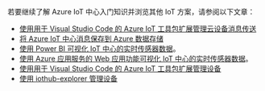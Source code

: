 若要继续了解 Azure IoT 中心入门知识并浏览其他 IoT 方案，请参阅以下文章：

- [使用用于 Visual Studio Code 的 Azure IoT 工具包扩展管理云设备消息传送](../articles/iot-hub/iot-hub-vscode-iot-toolkit-cloud-device-messaging.md)
- [将 Azure IoT 中心消息保存到 Azure 数据存储](../articles/iot-hub/iot-hub-store-data-in-azure-table-storage.md)
- [使用 Power BI 可视化 IoT 中心的实时传感器数据](../articles/iot-hub/iot-hub-live-data-visualization-in-power-bi.md)。
- [使用 Azure 应用服务的 Web 应用功能可视化 IoT 中心的实时传感器数据](../articles/iot-hub/iot-hub-live-data-visualization-in-web-apps.md)。
- [使用用于 Visual Studio Code 的 Azure IoT 工具包扩展管理设备](../articles/iot-hub/iot-hub-device-management-iot-toolkit.md)
- [使用 iothub-explorer 管理设备](../articles/iot-hub/iot-hub-device-management-iot-extension-azure-cli-2-0.md)
